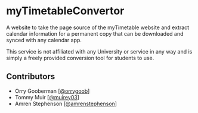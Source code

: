 # myTimetableConvertor
A website to take the page source of the myTimetable website and extract calendar information for a permanent copy that can be downloaded and synced with any calendar app.


This service is not affiliated with any University or service in any way and is simply a freely provided conversion tool for students to use.

## Contributors

- Orry Gooberman [[@orrygoob](https://github.com/orrygoob)]
- Tommy Muir [[@muirey03](https://github.com/muirey03)]
- Amren Stephenson [[@amrenstephenson](https://github.com/amrenstephenson)]